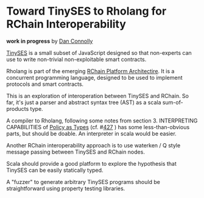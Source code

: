 # Toward TinySES to Rholang for RChain Interoperability

**work in progress** by [Dan Connolly][dckc]

[dckc]: http://www.madmode.com/

[TinySES][] is a small subset of JavaScript designed so that
non-experts can use to write non-trivial non-exploitable smart contracts.

Rholang is part of the emerging [RChain Platform Architectire][2]. It is a concurrent programming language,
designed to be used to implement protocols and smart contracts.

This is an exploration of interoperation between TinySES and RChain.
So far, it's just a parser and abstract syntax tree (AST) as a scala sum-of-products type.

[TinySES]: https://github.com/Agoric/TinySES/
[2]: http://rchain-architecture.readthedocs.io/en/latest/

A compiler to Rholang, following some notes from
section 3. INTERPRETING CAPABILITIES of [Policy as Types][3] (cf. #[427] )
has some less-than-obvious parts, but should be doable.
An interpreter in scala would be easier.

Another RChain interoperability approach is to use waterken / Q style message passing
between TinySES and RChain nodes.

Scala should provide a good platform to explore the hypothesis that TinySES
can be easily statically typed.

A "fuzzer" to generate arbitrary TinySES programs should be straightforward using property testing libraries.

[3]: https://arxiv.org/pdf/1307.7766.pdf
[427]: https://github.com/rchain/bounties/issues/427
